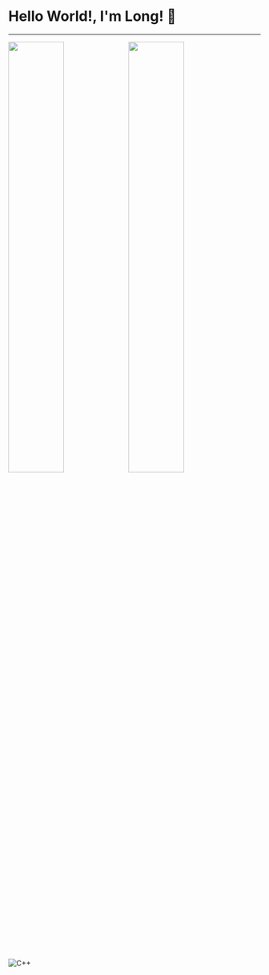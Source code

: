 # Hello World!, I'm Long! :wave:
  
<hr>



<img align="left" width="47%" src="https://github-readme-stats.vercel.app/api?username=LongTran15200&show_icons=true&theme=tokyonight" />

<img align="left" width="47%" src="https://github-readme-stats.vercel.app/api/top-langs/?username=LongTran15200&hide_progress=true" />

<br><br>
![C++](https://img.shields.io/badge/c++-%2300599C.svg?style=for-the-badge&logo=c%2B%2B&logoColor=white)
